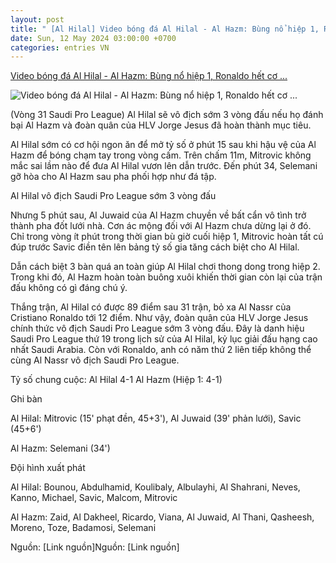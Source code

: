 ```yaml
---
layout: post
title: " [Al Hilal] Video bóng đá Al Hilal - Al Hazm: Bùng nổ hiệp 1, Ronaldo hết cơ ..."
date: Sun, 12 May 2024 03:00:00 +0700
categories: entries VN
---
```

[Video bóng đá Al Hilal - Al Hazm: Bùng nổ hiệp 1, Ronaldo hết cơ ...](https://www.24h.com.vn/bong-da/video-bong-da-al-hilal-al-hazm-bung-no-hiep-1-ronaldo-het-co-hoi-saudi-pro-league-c48a1567102.html)

![Video bóng đá Al Hilal - Al Hazm: Bùng nổ hiệp 1, Ronaldo hết cơ ...](https://cdn.24h.com.vn/upload/2-2024/images/2024-05-11/5-1200-1715446705-628-width1200height628-watermark.jpg)

(Vòng 31 Saudi Pro League) Al Hilal sẽ vô địch sớm 3 vòng đấu nếu họ đánh bại Al Hazm và đoàn quân của HLV Jorge Jesus đã hoàn thành mục tiêu.

Al Hilal sớm có cơ hội ngon ăn để mở tỷ số ở phút 15 sau khi hậu vệ của Al Hazm để bóng chạm tay trong vòng cấm. Trên chấm 11m, Mitrovic không mắc sai lầm nào để đưa Al Hilal vươn lên dẫn trước. Đến phút 34, Selemani gỡ hòa cho Al Hazm sau pha phối hợp như đá tập.

Al Hilal vô địch Saudi Pro League sớm 3 vòng đấu

Nhưng 5 phút sau, Al Juwaid của Al Hazm chuyền về bất cẩn vô tình trở thành pha đốt lưới nhà. Cơn ác mộng đối với Al Hazm chưa dừng lại ở đó. Chỉ trong vòng ít phút trong thời gian bù giờ cuối hiệp 1, Mitrovic hoàn tất cú đúp trước Savic điền tên lên bảng tỷ số gia tăng cách biệt cho Al Hilal.

Dẫn cách biệt 3 bàn quá an toàn giúp Al Hilal chơi thong dong trong hiệp 2. Trong khi đó, Al Hazm hoàn toàn buông xuôi khiến thời gian còn lại của trận đấu không có gì đáng chú ý.

Thắng trận, Al Hilal có được 89 điểm sau 31 trận, bỏ xa Al Nassr của Cristiano Ronaldo tới 12 điểm. Như vậy, đoàn quân của HLV Jorge Jesus chính thức vô địch Saudi Pro League sớm 3 vòng đấu. Đây là danh hiệu Saudi Pro League thứ 19 trong lịch sử của Al Hilal, kỷ lục giải đấu hạng cao nhất Saudi Arabia. Còn với Ronaldo, anh có năm thứ 2 liên tiếp không thể cùng Al Nassr vô địch Saudi Pro League.

Tỷ số chung cuộc: Al Hilal 4-1 Al Hazm (Hiệp 1: 4-1)

Ghi bàn

Al Hilal: Mitrovic (15' phạt đền, 45+3'), Al Juwaid (39' phản lưới), Savic (45+6')

Al Hazm: Selemani (34')

Đội hình xuất phát

Al Hilal: Bounou, Abdulhamid, Koulibaly, Albulayhi, Al Shahrani, Neves, Kanno, Michael, Savic, Malcom, Mitrovic

Al Hazm: Zaid, Al Dakheel, Ricardo, Viana, Al Juwaid, Al Thani, Qasheesh, Moreno, Toze, Badamosi, Selemani

Nguồn: [Link nguồn]Nguồn: [Link nguồn]


